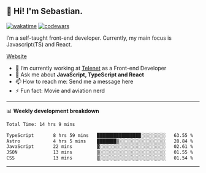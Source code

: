 ## 👋 Hi! I'm Sebastian.

[![wakatime](https://wakatime.com/badge/user/df0036c6-328a-4a39-be9b-e49417ed22a1.svg)](https://wakatime.com/@df0036c6-328a-4a39-be9b-e49417ed22a1)
[![codewars](https://www.codewars.com/users/sebavuye/badges/small)](https://www.codewars.com/users/sebavuye)

I’m a self-taught front-end developer. Currently, my main focus is Javascript(TS) and React.

[Website](https://sebastianvuye.be)

- 🔭 I’m currently working at [Telenet](https://telenet.be/) as a Front-end Developer
- 💬 Ask me about **JavaScript, TypeScript and React**
- 📫 How to reach me: Send me a message here
- ⚡ Fun fact: Movie and aviation nerd

-------

📊 **Weekly development breakdown**

<!--START_SECTION:waka-->

```txt
Total Time: 14 hrs 9 mins

TypeScript       8 hrs 59 mins   ████████████████░░░░░░░░░   63.55 %
Astro            4 hrs 5 mins    ███████▒░░░░░░░░░░░░░░░░░   28.84 %
JavaScript       22 mins         ▓░░░░░░░░░░░░░░░░░░░░░░░░   02.61 %
JSON             13 mins         ▒░░░░░░░░░░░░░░░░░░░░░░░░   01.55 %
CSS              13 mins         ▒░░░░░░░░░░░░░░░░░░░░░░░░   01.54 %
```

<!--END_SECTION:waka-->
-------
